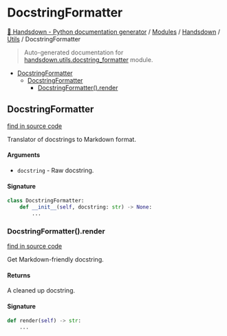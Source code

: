 # DocstringFormatter

[🙌 Handsdown - Python documentation generator](../../README.md#-handsdown---python-documentation-generator) /
[Modules](../../MODULES.md#modules) /
[Handsdown](../index.md#handsdown) /
[Utils](index.md#utils) /
DocstringFormatter

> Auto-generated documentation for [handsdown.utils.docstring_formatter](https://github.com/vemel/handsdown/blob/main/handsdown/utils/docstring_formatter.py) module.

- [DocstringFormatter](#docstringformatter)
  - [DocstringFormatter](#docstringformatter-1)
    - [DocstringFormatter().render](#docstringformatter()render)

## DocstringFormatter

[find in source code](https://github.com/vemel/handsdown/blob/main/handsdown/utils/docstring_formatter.py#L9)

Translator of docstrings to Markdown format.

#### Arguments

- `docstring` - Raw docstring.

#### Signature

```python
class DocstringFormatter:
    def __init__(self, docstring: str) -> None:
        ...
```

### DocstringFormatter().render

[find in source code](https://github.com/vemel/handsdown/blob/main/handsdown/utils/docstring_formatter.py#L57)

Get Markdown-friendly docstring.

#### Returns

A cleaned up docstring.

#### Signature

```python
def render(self) -> str:
    ...
```


